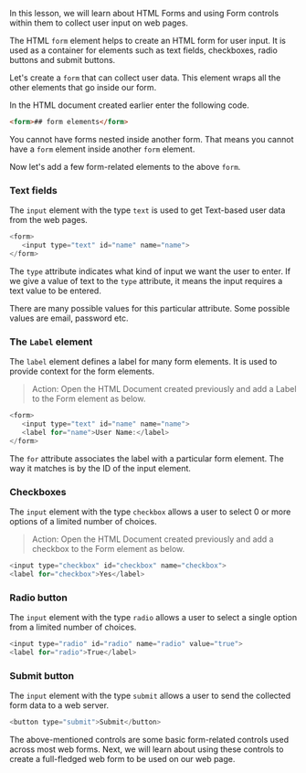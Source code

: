 In this lesson, we will learn about HTML Forms and using Form controls within them to collect user input on web pages.

The HTML `form` element helps to create an HTML form for user input. It is used as a container for elements such as text fields, checkboxes, radio buttons and submit buttons.

Let's create a `form` that can collect user data. This element wraps all the other elements that go inside our form.

In the HTML document created earlier enter the following code.

```html
<form>## form elements</form>
```

You cannot have forms nested inside another form. That means you cannot have a `form` element inside another `form` element.

Now let's add a few form-related elements to the above `form`.

### Text fields

The `input` element with the type `text` is used to get Text-based user data from the web pages.

```js
<form>
   <input type="text" id="name" name="name">
</form>
```

The `type` attribute indicates what kind of input we want the user to enter. If we give a value of text to the `type` attribute, it means the input requires a text value to be entered.

There are many possible values for this particular attribute. Some possible values are email, password etc.

### The `Label` element

The `label` element defines a label for many form elements. It is used to provide context for the form elements.

> Action: Open the HTML Document created previously and add a Label to the Form element as below.

```js
<form>
   <input type="text" id="name" name="name">
   <label for="name">User Name:</label>
</form>
```

The `for` attribute associates the label with a particular form element. The way it matches is by the ID of the input element.

### Checkboxes

The `input` element with the type `checkbox` allows a user to select 0 or more options of a limited number of choices.

> Action: Open the HTML Document created previously and add a checkbox to the Form element as below.

```js
<input type="checkbox" id="checkbox" name="checkbox">
<label for="checkbox">Yes</label>
```

### Radio button

The `input` element with the type `radio` allows a user to select a single option from a limited number of choices.


```js
<input type="radio" id="radio" name="radio" value="true">
<label for="radio">True</label>
```

### Submit button

The `input` element with the type `submit` allows a user to send the collected form data to a web server.


```js
<button type="submit">Submit</button>
```

The above-mentioned controls are some basic form-related controls used across most web forms. Next, we will learn about using these controls to create a full-fledged web form to be used on our web page.